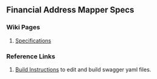 ## Financial Address Mapper Specs

### Wiki Pages
1. [Specifications](https://g2p-connect.gitbook.io/docs/g2p-connect-protocol/home)

### Reference Links
1. [Build Instructions](../build_instructions.md) to edit and build swagger yaml files.
